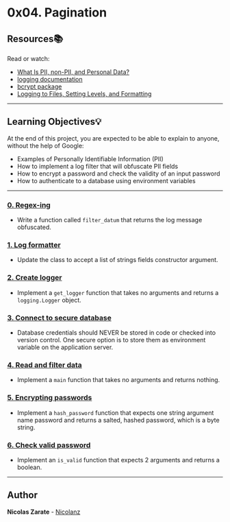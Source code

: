 # 0x04. Pagination

## Resources:books:
Read or watch:
* [What Is PII, non-PII, and Personal Data?](https://piwik.pro/blog/what-is-pii-personal-data/)
* [logging documentation](https://docs.python.org/3/library/logging.html)
* [bcrypt package](https://github.com/pyca/bcrypt/)
* [Logging to Files, Setting Levels, and Formatting](https://www.youtube.com/watch?v=-ARI4Cz-awo)

---
## Learning Objectives:bulb:
At the end of this project, you are expected to be able to explain to anyone, without the help of Google:

* Examples of Personally Identifiable Information (PII)
* How to implement a log filter that will obfuscate PII fields
* How to encrypt a password and check the validity of an input password
* How to authenticate to a database using environment variables

---

### [0. Regex-ing](./filtered_logger.py)
* Write a function called `filter_datum` that returns the log message obfuscated.

### [1. Log formatter](./filtered_logger.py)
* Update the class to accept a list of strings fields constructor argument.

### [2. Create logger](./filtered_logger.py)
* Implement a `get_logger` function that takes no arguments and returns a `logging.Logger` object.

### [3. Connect to secure database](./filtered_logger.py)
* Database credentials should NEVER be stored in code or checked into version control. One secure option is to store them as environment variable on the application server.

### [4. Read and filter data](./filtered_logger.py)
* Implement a `main` function that takes no arguments and returns nothing.

### [5. Encrypting passwords](./encrypt_password.py)
* Implement a `hash_password` function that expects one string argument name password and returns a salted, hashed password, which is a byte string.

### [6. Check valid password](./encrypt_password.py)
* Implement an `is_valid` function that expects 2 arguments and returns a boolean.

---

## Author
**Nicolas Zarate** - [Nicolanz](https://github.com/Nicolanz)
